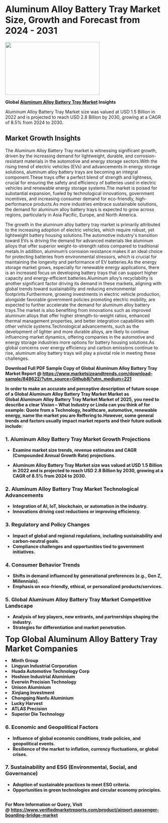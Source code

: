 <H1>Aluminum Alloy Battery Tray Market Size, Growth and Forecast from 2024 - 2031</H1><img class="aligncenter size-medium wp-image-584254" src="https://thirdeyenews.in/wp-content/uploads/2024/09/Global-Market-Research-300x168.jpeg" alt="" width="300" height="168" /><p><strong>Global&nbsp;<a href="https://www.marketsizeandtrends.com/download-sample/848622/?utm_source=Github8j?utm_medium=221">Aluminum Alloy Battery Tray Market</a> Insights</strong></p><p>Aluminum Alloy Battery Tray Market size was valued at USD 1.5 Billion in 2022 and is projected to reach USD 2.8 Billion by 2030, growing at a CAGR of 8.5% from 2024 to 2030.</p><p><h2>Market Growth Insights</h2> <p>The Aluminum Alloy Battery Tray market is witnessing significant growth, driven by the increasing demand for lightweight, durable, and corrosion-resistant materials in the automotive and energy storage sectors.With the rising trend of electric vehicles (EVs) and advancements in energy storage solutions, aluminum alloy battery trays are becoming an integral component.These trays offer a perfect blend of strength and lightness, crucial for ensuring the safety and efficiency of batteries used in electric vehicles and renewable energy storage systems.The market is poised for substantial expansion, fueled by technological innovations, government incentives, and increasing consumer demand for eco-friendly, high-performance products.As more industries embrace sustainable solutions, the demand for aluminum alloy battery trays is expected to grow across regions, particularly in Asia Pacific, Europe, and North America.<br><strong></strong></p> <p>The growth in the aluminum alloy battery tray market is primarily attributed to the increasing adoption of electric vehicles, which require robust, yet lightweight battery housing solutions.The automotive industry's transition toward EVs is driving the demand for advanced materials like aluminum alloys that offer superior weight-to-strength ratios compared to traditional metals.In addition, aluminum’s corrosion resistance makes it an ideal choice for protecting batteries from environmental stressors, which is crucial for maintaining the longevity and performance of EV batteries.As the energy storage market grows, especially for renewable energy applications, there is an increased focus on developing battery trays that can support higher capacity and energy-efficient batteries.Aluminum alloy’s recyclability is another significant factor driving its demand in these markets, aligning with global trends toward sustainability and reducing environmental footprints.Furthermore, growing investments in electric vehicle production, alongside favorable government policies promoting electric mobility, are expected to further accelerate the demand for aluminum alloy battery trays.The market is also benefiting from innovations such as improved aluminum alloys that offer higher strength-to-weight ratios, enhanced thermal management properties, and better integration capabilities with other vehicle systems.Technological advancements, such as the development of lighter and more durable alloys, are likely to continue influencing market dynamics, offering companies in the automotive and energy storage industries more options for battery housing solutions.As global concerns over energy efficiency and carbon emissions continue to rise, aluminum alloy battery trays will play a pivotal role in meeting these challenges.<br><strong></p><p><span class=""><strong>Download Full PDF Sample Copy of Global Aluminum Alloy Battery Tray Market Report</strong> @ <a href="https://www.marketsizeandtrends.com/download-sample/848622/?utm_source=Github8j?utm_medium=221" target="_blank">https://www.marketsizeandtrends.com/download-sample/848622/?utm_source=Github8j?utm_medium=221</a></span></p><p>In order to make an accurate and perceptive description of future scope of a Global&nbsp;Aluminum Alloy Battery Tray Market Market as Global&nbsp;Aluminum Alloy Battery Tray Market Market of 2025, you need to describe a clear Vision &ndash; What Industry or Linda can you think of for example: Quote from a Technology, healthcare, automotive, renewable energy, name the market you are Reffering to.However, some general trends and factors usually impact market reports and their future outlook include:</p><h3>1.&nbsp;<strong>Aluminum Alloy Battery Tray Market Growth Projections</strong></h3><ul><li>Examine market size trends, revenue estimates and CAGR (Compounded Annual Growth Rate) projections.</li><li><p>Aluminum Alloy Battery Tray Market size was valued at USD 1.5 Billion in 2022 and is projected to reach USD 2.8 Billion by 2030, growing at a CAGR of 8.5% from 2024 to 2030.</p></li></ul><h3>2.&nbsp;<strong>Aluminum Alloy Battery Tray Market Technological Advancements</strong></h3><ul><li>Integration of AI, IoT, blockchain, or automation in the industry.</li><li>Innovations driving cost reductions or improving efficiency.</li></ul><h3>3.&nbsp;<strong>Regulatory and Policy Changes</strong></h3><ul><li>Impact of global and regional regulations, including sustainability and carbon-neutral goals.</li><li>Compliance challenges and opportunities tied to government initiatives.</li></ul><h3>4.&nbsp;<strong>Consumer Behavior Trends</strong></h3><ul><li>Shifts in demand influenced by generational preferences (e.g., Gen Z, Millennials).</li><li>Emphasis on eco-friendly, ethical, or personalized products/services.</li></ul><h3>5.&nbsp;<strong>Global Aluminum Alloy Battery Tray Market Competitive Landscape</strong></h3><ul><li>Analysis of key players, new entrants, and partnerships shaping the industry.</li><li>Strategies for differentiation and market penetration.</li></ul><p data-pm-slice="1 1 []"><span style="color: inherit; font-family: inherit; font-size: 25px;">Top Global Aluminum Alloy Battery Tray Market Companies</span></p><div class="" data-test-id=""><p><li>Minth Group</li><li> Lingyun Industrial Corporation</li><li> Huada Automotive Technology Corp</li><li> Hoshion Industrial Aluminium</li><li> Everwin Precision Technology</li><li> Unison Aluminium</li><li> Xinjiang Investment</li><li> Chongqing Nanfu Aluminium</li><li> Lucky Harvest</li><li> ATLAS Precision</li><li> Superior Die Technology</li></p></div><h3>6.&nbsp;<strong>Economic and Geopolitical Factors</strong></h3><ul><li>Influence of global economic conditions, trade policies, and geopolitical events.</li><li>Resilience of the market to inflation, currency fluctuations, or global crises.</li></ul><h3>7.&nbsp;<strong>Sustainability and ESG (Environmental, Social, and Governance)</strong></h3><ul><li>Adoption of sustainable practices to meet ESG criteria.</li><li>Opportunities in green technologies and circular economy principles.</li></ul><h2><strong style="font-size: 14px;">For More Information or Query, Visit @&nbsp;</strong><a style="background-color: #ffffff; font-size: 14px;" href="https://www.marketsizeandtrends.com/report/aluminum-alloy-battery-tray-market/" target="_blank">https://www.verifiedmarketreports.com/product/airport-passenger-boarding-bridge-market</a></h2>